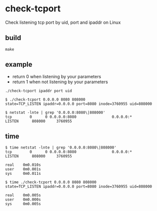 # check-tcport

Check listening tcp port by uid, port and ipaddr on Linux

## build

```
make
```

## example

- return 0 when listening by your parameters
- return 1 when not listening by your parameters

```
./check-tcport ipaddr port uid
```

```
$ ./check-tcport 0.0.0.0 8080 808000
state=TCP_LISTEN ipaddr=0.0.0.0 port=8080 inode=3760955 uid=808000

$ netstat -lnte | grep '0.0.0.0:8080\|808000'
tcp        0      0 0.0.0.0:8080                0.0.0.0:*                   LISTEN      808000     3760955
```

## time

```
$ time netstat -lnte | grep '0.0.0.0:8080\|808000'
tcp        0      0 0.0.0.0:8080                0.0.0.0:*                   LISTEN      808000     3760955    

real    0m0.010s
user    0m0.001s
sys     0m0.011s

$ time ./check-tcport 0.0.0.0 8080 808000
state=TCP_LISTEN ipaddr=0.0.0.0 port=8080 inode=3760955 uid=808000

real    0m0.005s
user    0m0.000s
sys     0m0.005s
```

